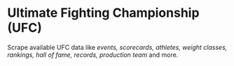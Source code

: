 # Ultimate Fighting Championship (UFC)

Scrape available UFC data like *events, scorecards, athletes, weight classes, rankings, hall of fame, records, production team* and more. 
